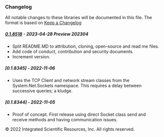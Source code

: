 ### Changelog
All notable changes to these libraries will be documented in this file.
The format is based on [Keep a Changelog](https://keepachangelog.com/en/1.0.0/)

##### [0.1.8518] - 2023-04-28 Preview 202304
* Split README.MD to attribution, cloning, open-source and read me files.
* Add code of conduct, contribution and security documents.
* Increment version.

##### [0.1.8345] - 2022-11-06
* Uses the TCP Client and network stream classes from the System.Net.Sockets namespace. This requires a delay between successive queries; a kludge. 

##### [0.1.8344] - 2022-11-05
* Proof of concept. First release using direct Socket class send and receive methods and having communication issues.

&copy;  2022 Integrated Scientific Resources, Inc. All rights reserved.

[0.1.8518]: https://github.com/ATECoder/dn.vi.lite
